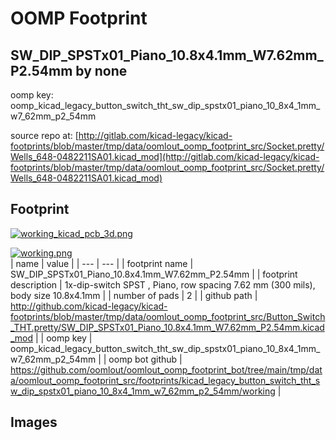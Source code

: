 # OOMP Footprint  
## SW_DIP_SPSTx01_Piano_10.8x4.1mm_W7.62mm_P2.54mm  by none  
  
oomp key: oomp_kicad_legacy_button_switch_tht_sw_dip_spstx01_piano_10_8x4_1mm_w7_62mm_p2_54mm  
  
source repo at: [http://gitlab.com/kicad-legacy/kicad-footprints/blob/master/tmp/data/oomlout_oomp_footprint_src/Socket.pretty/Wells_648-0482211SA01.kicad_mod](http://gitlab.com/kicad-legacy/kicad-footprints/blob/master/tmp/data/oomlout_oomp_footprint_src/Socket.pretty/Wells_648-0482211SA01.kicad_mod)  
## Footprint  
  
[![working_kicad_pcb_3d.png](working_kicad_pcb_3d_600.png)](working_kicad_pcb_3d.png)  
  
[![working.png](working_600.png)](working.png)  
| name | value | 
| --- | --- | 
| footprint name | SW_DIP_SPSTx01_Piano_10.8x4.1mm_W7.62mm_P2.54mm | 
| footprint description | 1x-dip-switch SPST , Piano, row spacing 7.62 mm (300 mils), body size 10.8x4.1mm | 
| number of pads | 2 | 
| github path | http://github.com/kicad-legacy/kicad-footprints/blob/master/tmp/data/oomlout_oomp_footprint_src/Button_Switch_THT.pretty/SW_DIP_SPSTx01_Piano_10.8x4.1mm_W7.62mm_P2.54mm.kicad_mod | 
| oomp key | oomp_kicad_legacy_button_switch_tht_sw_dip_spstx01_piano_10_8x4_1mm_w7_62mm_p2_54mm | 
| oomp bot github | https://github.com/oomlout/oomlout_oomp_footprint_bot/tree/main/tmp/data/oomlout_oomp_footprint_src/footprints/kicad_legacy_button_switch_tht_sw_dip_spstx01_piano_10_8x4_1mm_w7_62mm_p2_54mm/working | 
## Images  
